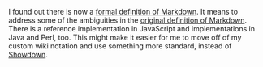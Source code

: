 I found out there is now a
[formal definition of Markdown](http://commonmark.org/).  It means to address
some of the ambiguities in the
[original definition of Markdown](http://daringfireball.net/projects/markdown/).
There is a reference implementation in JavaScript and implementations in Java
and Perl, too.  This might make it easier for me to move off of my custom wiki
notation and use something more standard, instead of
[Showdown](https://github.com/showdownjs/showdown).
